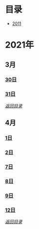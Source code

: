 # <span id="jump0">目录<span>
* [2011](#jump1)

# <span id="jump1">2021年<span>
## 3月
### [30日](https://github.com/mylu314/blog/blob/main/%E6%97%B6%E9%97%B4%E7%BA%BF/2021/Mar./30.md)
### [31日](https://github.com/mylu314/blog/edit/main/%E6%97%B6%E9%97%B4%E7%BA%BF/2021/Mar./31.md)
  
[*返回目录*](#jump0)


## 4月
### [1日](https://github.com/mylu314/blog/blob/main/timeline/2021/April/1.md)
### [2日](https://github.com/mylu314/blog/blob/main/timeline/2021/April/2.md)
### [7日](https://github.com/mylu314/blog/blob/main/timeline/2021/April/7.md)
### [8日](https://github.com/mylu314/blog/blob/main/timeline/2021/April/8.md)
### [9日](https://github.com/mylu314/blog/blob/main/timeline/2021/April/9.md)
### [12日](https://github.com/mylu314/blog/blob/main/timeline/2021/April/12.md)

[*返回目录*](#jump0)

